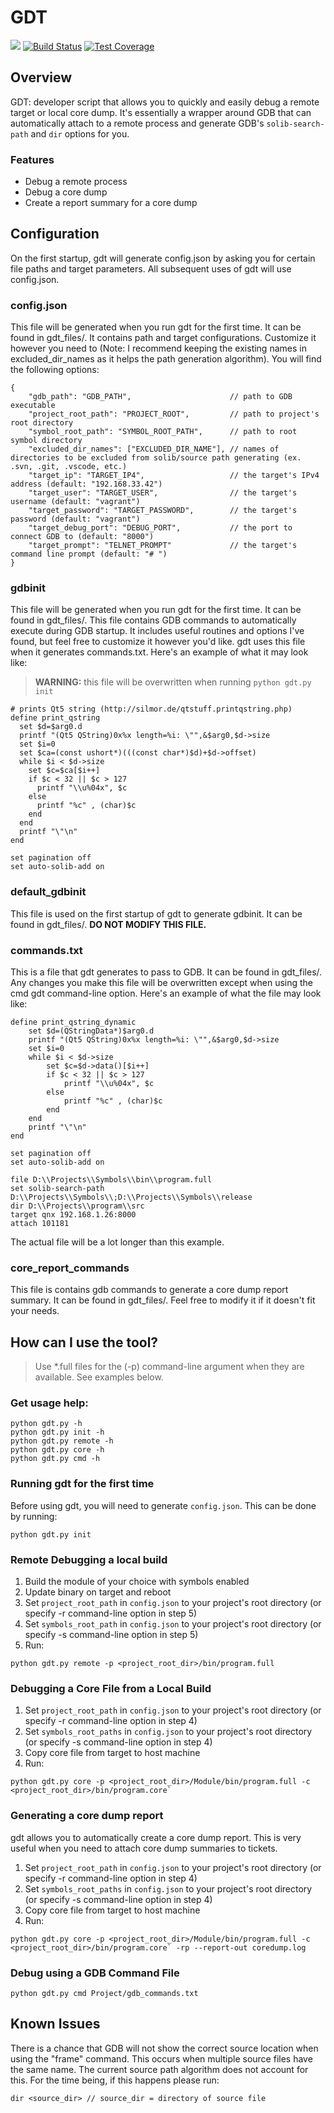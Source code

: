 # GDT

<a href="https://codeclimate.com/github/brandonsoto/gdt/maintainability"><img src="https://api.codeclimate.com/v1/badges/c203adcc92be588cf10d/maintainability" /></a>
[![Build Status](https://travis-ci.org/brandonsoto/gdt.svg?branch=master)](https://travis-ci.org/brandonsoto/gdt)
[![Test Coverage](https://api.codeclimate.com/v1/badges/c203adcc92be588cf10d/test_coverage)](https://codeclimate.com/github/brandonsoto/gdt/test_coverage)

## Overview

GDT: developer script that allows you to quickly and easily debug a remote target or local core dump. It's essentially a wrapper around GDB that can automatically attach to a remote process and generate GDB's `solib-search-path` and `dir` options for you.

### Features
- Debug a remote process
- Debug a core dump
- Create a report summary for a core dump

## Configuration

On the first startup, gdt will generate config.json by asking you for certain file paths and target parameters. All subsequent uses of gdt will use config.json.

### config.json

This file will be generated when you run gdt for the first time. It can be found in gdt_files/. It contains path and target configurations. Customize it however you need to (Note: I recommend keeping the existing names in excluded_dir_names as it helps the path generation algorithm). You will find the following options:

```code
{
    "gdb_path": "GDB_PATH",                      // path to GDB executable
    "project_root_path": "PROJECT_ROOT",         // path to project's root directory
    "symbol_root_path": "SYMBOL_ROOT_PATH",      // path to root symbol directory
    "excluded_dir_names": ["EXCLUDED_DIR_NAME"], // names of directories to be excluded from solib/source path generating (ex. .svn, .git, .vscode, etc.)
	"target_ip": "TARGET_IP4",                   // the target's IPv4 address (default: "192.168.33.42")
    "target_user": "TARGET_USER",                // the target's username (default: "vagrant")
    "target_password": "TARGET_PASSWORD",        // the target's password (default: "vagrant")
    "target_debug_port": "DEBUG_PORT",           // the port to connect GDB to (default: "8000")
    "target_prompt": "TELNET_PROMPT"             // the target's command line prompt (default: "# ")
}
```

### gdbinit

This file will be generated when you run gdt for the first time. It can be found in gdt_files/. This file contains GDB commands to automatically execute during GDB startup. It includes useful routines and options I've found, but feel free to customize it however you'd like. gdt uses this file when it generates commands.txt. Here's an example of what it may look like:

> **WARNING:** this file will be overwritten when running `python gdt.py init`

```code
# prints Qt5 string (http://silmor.de/qtstuff.printqstring.php)
define print_qstring
  set $d=$arg0.d
  printf "(Qt5 QString)0x%x length=%i: \"",&$arg0,$d->size
  set $i=0
  set $ca=(const ushort*)(((const char*)$d)+$d->offset)
  while $i < $d->size
    set $c=$ca[$i++]
    if $c < 32 || $c > 127
      printf "\\u%04x", $c
    else
      printf "%c" , (char)$c
    end
  end
  printf "\"\n"
end

set pagination off
set auto-solib-add on
```


### default_gdbinit

This file is used on the first startup of gdt to generate gdbinit. It can be found in gdt_files/. **DO NOT MODIFY THIS FILE.**

### commands.txt

This is a file that gdt generates to pass to GDB. It can be found in gdt_files/. Any changes you make this file will be overwritten except when using the cmd gdt command-line option. Here's an example of what the file may look like:

```code
define print_qstring_dynamic
    set $d=(QStringData*)$arg0.d
    printf "(Qt5 QString)0x%x length=%i: \"",&$arg0,$d->size
    set $i=0
    while $i < $d->size
        set $c=$d->data()[$i++]
        if $c < 32 || $c > 127
            printf "\\u%04x", $c
        else
            printf "%c" , (char)$c
        end
    end
    printf "\"\n"
end

set pagination off
set auto-solib-add on

file D:\\Projects\\Symbols\\bin\\program.full
set solib-search-path D:\\Projects\\Symbols\\;D:\\Projects\\Symbols\\release
dir D:\\Projects\\program\\src
target qnx 192.168.1.26:8000
attach 101181
```

The actual file will be a lot longer than this example.

### core_report_commands

This file is contains gdb commands to generate a core dump report summary. It can be found in gdt_files/. Feel free to modify it if it doesn't fit your needs.

## How can I use the tool?

> Use *.full files for the (-p) command-line argument when they are available. See examples below.

### Get usage help:

```code
python gdt.py -h
python gdt.py init -h
python gdt.py remote -h
python gdt.py core -h
python gdt.py cmd -h
```

### Running gdt for the first time
Before using gdt, you will need to generate `config.json`. This can be done by running:
```code
python gdt.py init
```

### Remote Debugging a local build

1. Build the module of your choice with symbols enabled
2. Update binary on target and reboot
3. Set `project_root_path` in `config.json` to your project's root directory (or specify -r command-line option in step 5)
4. Set `symbols_root_path` in `config.json` to your project's root directory (or specify -s command-line option in step 5)
5. Run:
```code
python gdt.py remote -p <project_root_dir>/bin/program.full
```


### Debugging a Core File from a Local Build
1. Set `project_root_path` in `config.json` to your project's root directory (or specify -r command-line option in step 4)
2. Set `symbols_root_paths` in `config.json` to your project's root directory (or specify -s command-line option in step 4)
3. Copy core file from target to host machine
4. Run:
```code
python gdt.py core -p <project_root_dir>/Module/bin/program.full -c <project_root_dir>/bin/program.core`
```

### Generating a core dump report
gdt allows you to automatically create a core dump report. This is very useful when you need to attach core dump summaries to tickets.

1. Set `project_root_path` in `config.json` to your project's root directory (or specify -r command-line option in step 4)
2. Set `symbols_root_paths` in `config.json` to your project's root directory (or specify -s command-line option in step 4)
3. Copy core file from target to host machine
4. Run:
```code
python gdt.py core -p <project_root_dir>/Module/bin/program.full -c <project_root_dir>/bin/program.core` -rp --report-out coredump.log
```


### Debug using a GDB Command File
```code
python gdt.py cmd Project/gdb_commands.txt
```

## Known Issues
There is a chance that GDB will not show the correct source location when using the "frame" command. This occurs when multiple source files have the same name. The current source path algorithm does not account for this. For the time being, if this happens please run:
```code
dir <source_dir> // source_dir = directory of source file
```
